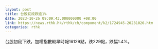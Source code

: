 ```yaml
---
layout: post
title: 台股初段跌逾1%
date: 2023-10-26 09:09:43.000000000 +08:00
link: https://news.rthk.hk/rthk/ch/component/k2/1724945-20231026.htm
categories: rthk
---
```


台股初段下跌，加權指數較早時報16129點，跌229點，跌幅1.4%。
